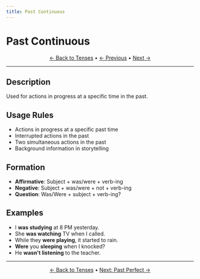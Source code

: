 ```yaml
---
title: Past Continuous
---
```


# Past Continuous



<div align="center" markdown="1">

[← Back to Tenses](./README.html) • [← Previous](05-past-simple.md) • [Next →](07-past-perfect.md)

</div>

---

## Description
Used for actions in progress at a specific time in the past.

## Usage Rules
- Actions in progress at a specific past time
- Interrupted actions in the past
- Two simultaneous actions in the past
- Background information in storytelling

## Formation
- **Affirmative**: Subject + was/were + verb-ing
- **Negative**: Subject + was/were + not + verb-ing
- **Question**: Was/Were + subject + verb-ing?

## Examples
- I **was studying** at 8 PM yesterday.
- She **was watching** TV when I called.
- While they **were playing**, it started to rain.
- **Were** you **sleeping** when I knocked?
- He **wasn't listening** to the teacher.

---

<div align="center" markdown="1">

[← Back to Tenses](./README.html) • [Next: Past Perfect →](07-past-perfect.md)

</div>
